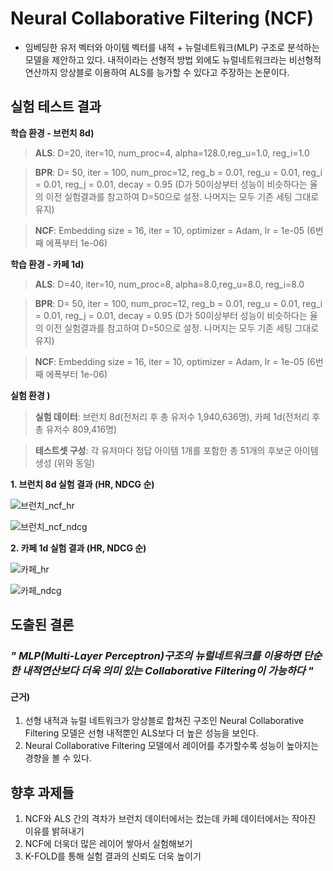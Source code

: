 # Neural Collaborative Filtering (NCF)
* 임베딩한 유저 벡터와 아이템 벡터를 내적 + 뉴럴네트워크(MLP) 구조로 분석하는 모델을 제안하고 있다. 내적이라는 선형적 방법 외에도 뉴럴네트워크라는 비선형적 연산까지 앙상블로 이용하여 ALS를 능가할 수 있다고 주장하는 논문이다.

## 실험 테스트 결과

**학습 환경 - 브런치 8d)**
>**ALS**: D=20, iter=10, num_proc=4, alpha=128.0,reg_u=1.0, reg_i=1.0

>**BPR**: D= 50, iter = 100, num_proc=12, reg_b = 0.01, reg_u = 0.01, reg_i = 0.01, reg_j = 0.01, decay = 0.95 (D가 50이상부터 성능이 비슷하다는 율의 이전 실험결과를 참고하여 D=50으로 설정. 나머지는 모두 기존 세팅 그대로 유지)

>**NCF**: Embedding size = 16, iter = 10, optimizer = Adam, lr = 1e-05 (6번째 에폭부터 1e-06)

**학습 환경 - 카페 1d)**
>**ALS**: D=40, iter=10, num_proc=8, alpha=8.0,reg_u=8.0, reg_i=8.0

>**BPR**: D= 50, iter = 100, num_proc=12, reg_b = 0.01, reg_u = 0.01, reg_i = 0.01, reg_j = 0.01, decay = 0.95 (D가 50이상부터 성능이 비슷하다는 율의 이전 실험결과를 참고하여 D=50으로 설정. 나머지는 모두 기존 세팅 그대로 유지)

>**NCF**: Embedding size = 16, iter = 10, optimizer = Adam, lr = 1e-05 (6번째 에폭부터 1e-06)

**실험 환경 )**
>**실험 데이터**: 브런치 8d(전처리 후 총 유저수 1,940,636명), 카페 1d(전처리 후 총 유저수 809,416명)

>**테스트셋 구성**: 각 유저마다 정답 아이템 1개를 포함한 총 51개의 후보군 아이템 생성 (위와 동일)


**1. 브런치 8d 실험 결과 (HR, NDCG 순)**

![브런치_ncf_hr](https://user-images.githubusercontent.com/36473249/63907710-6d866300-ca57-11e9-87ab-22bc5d34782d.png)

![브런치_ncf_ndcg](https://user-images.githubusercontent.com/36473249/63907711-6d866300-ca57-11e9-9008-9a228f2da9d1.png)

**2. 카페 1d 실험 결과 (HR, NDCG 순)**

![카페_hr](https://user-images.githubusercontent.com/36473249/63907707-6cedcc80-ca57-11e9-84c9-538b2206b9ee.png)

![카페_ndcg](https://user-images.githubusercontent.com/36473249/63907709-6d866300-ca57-11e9-83b2-726cc8871f7e.png)


## 도출된 결론

### **_" MLP(Multi-Layer Perceptron)구조의 뉴럴네트워크를 이용하면 단순한 내적연산보다 더욱 의미 있는 Collaborative Filtering이 가능하다 "_**

#### 근거)
1. 선형 내적과 뉴럴 네트워크가 앙상블로 합쳐진 구조인 Neural Collaborative Filtering 모델은 선형 내적뿐인 ALS보다 더 높은 성능을 보인다.
2. Neural Collaborative Filtering 모델에서 레이어를 추가할수록 성능이 높아지는 경향을 볼 수 있다.


## 향후 과제들

1. NCF와 ALS 간의 격차가 브런치 데이터에서는 컸는데 카페 데이터에서는 작아진 이유를 밝혀내기
2. NCF에 더욱더 많은 레이어 쌓아서 실험해보기
3. K-FOLD를 통해 실험 결과의 신뢰도 더욱 높이기

